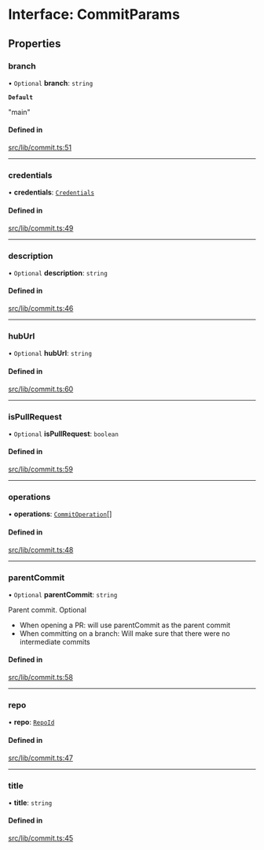 # Interface: CommitParams

## Properties

### branch

• `Optional` **branch**: `string`

**`Default`**

"main"

#### Defined in

[src/lib/commit.ts:51](https://github.com/huggingface/huggingface.js/blob/main/packages/hub/src/lib/commit.ts#L51)

___

### credentials

• **credentials**: [`Credentials`](Credentials.md)

#### Defined in

[src/lib/commit.ts:49](https://github.com/huggingface/huggingface.js/blob/main/packages/hub/src/lib/commit.ts#L49)

___

### description

• `Optional` **description**: `string`

#### Defined in

[src/lib/commit.ts:46](https://github.com/huggingface/huggingface.js/blob/main/packages/hub/src/lib/commit.ts#L46)

___

### hubUrl

• `Optional` **hubUrl**: `string`

#### Defined in

[src/lib/commit.ts:60](https://github.com/huggingface/huggingface.js/blob/main/packages/hub/src/lib/commit.ts#L60)

___

### isPullRequest

• `Optional` **isPullRequest**: `boolean`

#### Defined in

[src/lib/commit.ts:59](https://github.com/huggingface/huggingface.js/blob/main/packages/hub/src/lib/commit.ts#L59)

___

### operations

• **operations**: [`CommitOperation`](../modules.md#commitoperation)[]

#### Defined in

[src/lib/commit.ts:48](https://github.com/huggingface/huggingface.js/blob/main/packages/hub/src/lib/commit.ts#L48)

___

### parentCommit

• `Optional` **parentCommit**: `string`

Parent commit. Optional

- When opening a PR: will use parentCommit as the parent commit
- When committing on a branch: Will make sure that there were no intermediate commits

#### Defined in

[src/lib/commit.ts:58](https://github.com/huggingface/huggingface.js/blob/main/packages/hub/src/lib/commit.ts#L58)

___

### repo

• **repo**: [`RepoId`](RepoId.md)

#### Defined in

[src/lib/commit.ts:47](https://github.com/huggingface/huggingface.js/blob/main/packages/hub/src/lib/commit.ts#L47)

___

### title

• **title**: `string`

#### Defined in

[src/lib/commit.ts:45](https://github.com/huggingface/huggingface.js/blob/main/packages/hub/src/lib/commit.ts#L45)
